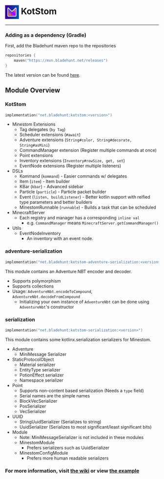 # <img alt="logo" width="45" align="center" src=".github/assets/logo.png" /> KotStom

---

### Adding as a dependency (Gradle)

First, add the Bladehunt maven repo to the repositories

```kotlin
repositories {
    maven("https://mvn.bladehunt.net/releases")
}
```

The latest version can be found [here](https://mvn.bladehunt.net/#/releases/net/bladehunt/kotstom).

## Module Overview

### KotStom

```kotlin
implementation("net.bladehunt:kotstom:<version>")
```

- Minestom Extensions
    - Tag delegates (`by Tag`)
    - Scheduler extensions (`#await`)
    - Adventure extensions (`String#color, String#decorate, String#asMini`)
    - CommandManager extension (Register multiple commands at once)
    - Point extensions
    - Inventory extensions (`Inventory#rowSize, get, set`)
    - EventNode extensions (Register multiple listeners)
- DSLs
    - Kommand (`kommand`) - Easier commands w/ delegates
    - Item (`item`) - Item builder
    - KBar (`kbar`) - Advanced sidebar
    - Particle (`particle`) - Particle packet builder
    - Event (`listen, buildListener`) - Better kotlin support with reified type parameters and better builders
    - MinestomRunnable (`runnable`) - Builds a task that can be scheduled
- MinecraftServer
    - Each registry and manager has a corresponding `inline val`
        - e.g. `CommandManager` means `MinecraftServer.getCommandManager()`
- Utils
    - EventNodeInventory
        - An inventory with an event node.

### adventure-serialization

```kotlin
implementation("net.bladehunt:kotstom-adventure-serialization:<version>")
```

This module contains an Adventure NBT encoder and decoder.

- Supports polymorphism
- Supports collections
- Usage: `AdventureNbt.encodeToCompound`, `AdventureNbt.decodeFromCompound`
    - Initializing your own instance of `AdventureNbt` can be done using `AdventureNbt`'s constructor

### serialization

```kotlin
implementation("net.bladehunt:kotstom-serialization:<version>")
```

This module contains some kotlinx.serialization serializers for Minestom.

- Adventure
    - MiniMessage Serializer
- StaticProtocolObject
    - Material serializer
    - EntityType serializer
    - PotionEffect serializer
    - Namespace serializer
- Point
    - Supports non-content based serialization (Needs a `type` field)
    - Serial names are the simple names
    - BlockVecSerializer
    - PosSerializer
    - VecSerializer
- UUID
    - StringUuidSerializer (Serializes to string)
    - UuidSerializer (Serializes to most significant/least significant bits)
- Module
    - Note: MiniMessageSerializer is not included in these modules
    - MinestomModule
        - Prefers serializers such as UuidSerializer
    - MinestomConfigModule
        - Prefers more human readable serializers

### For more information, visit [the wiki](https://www.bladehunt.net/developers/kotstom) or view [the example](example/src/main/kotlin)
